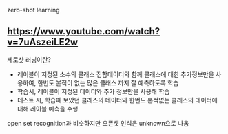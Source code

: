 zero-shot learning

https://www.youtube.com/watch?v=7uAszeiLE2w
------------------------------
제로샷 러닝이란?
- 레이블이 지정된 소수의 클래스 집합데이터와 함께 클래스에 대한 추가정보만을 사용하여, 한번도 본적이 없는 많은 클래스 까지 잘 예측하도록 학습
- 학습시, 레이블이 지정된 데이터와 추가 정보만을 사용해 학습
- 테스트 시, 학습때 보았던 클래스의 데이터와 한번도 본적없는 클래스의 데이터에 대해 레이블 예측을 수행

open set recognition과 비슷하지만 오픈셋 인식은 unknown으로 나옴






